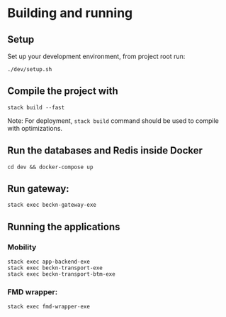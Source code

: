 # Building and running

## Setup

Set up your development environment, from project root run:

```
./dev/setup.sh
```

## Compile the project with


```
stack build --fast
```
Note: For deployment, `stack build` command should be used to compile with optimizations.

## Run the databases and Redis inside Docker

```
cd dev && docker-compose up
```

## Run gateway:

```
stack exec beckn-gateway-exe
```
## Running the applications

### Mobility
```
stack exec app-backend-exe
stack exec beckn-transport-exe
stack exec beckn-transport-btm-exe
```

### FMD wrapper:

```
stack exec fmd-wrapper-exe
```